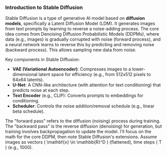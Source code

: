 ### Introduction to Stable Diffusion

Stable Diffusion is a type of generative AI model based on **diffusion models**, specifically a Latent Diffusion Model (LDM). It generates images from text prompts by learning to reverse a noise-adding process. The core idea comes from Denoising Diffusion Probabilistic Models (DDPMs), where data (e.g., images) is gradually corrupted with noise (forward process), and a neural network learns to reverse this by predicting and removing noise (backward process). This allows sampling new data from noise.

Key components in Stable Diffusion:

- **VAE (Variational Autoencoder)**: Compresses images to a lower-dimensional latent space for efficiency (e.g., from 512x512 pixels to 64x64 latents).
- **U-Net**: A CNN-like architecture (with attention for text conditioning) that predicts noise at each step.
- **Text Encoder** (e.g., CLIP): Converts prompts to embeddings for conditioning.
- **Scheduler**: Controls the noise addition/removal schedule (e.g., linear beta schedule).

The "forward pass" refers to the diffusion (noising) process during training. The "backward pass" is the reverse diffusion (denoising) for generation, but training involves backpropagation to update the model. I'll focus on the math for the core DDPM, then note Stable Diffusion's extensions. Assume images as vectors \( \mathbf{x} \in \mathbb{R}^D \) (flattened), time steps \( T \) (e.g., 1000).
<!-- 
### Forward Pass in Diffusion Models (Noising Process)

The forward pass is a Markov chain that progressively adds Gaussian noise to the data until it's pure noise. This is non-learnable; it's fixed.

#### Key Notations:
- Clean data: \( \mathbf{x}_0 \sim q(\mathbf{x}_0) \) (from dataset).
- Time step: \( t = 1 \) to \( T \).
- Noise schedule: \( \beta_t \in (0,1) \) (variance, often increasing linearly from ~0.0001 to 0.02).
- Cumulative: \( \alpha_t = 1 - \beta_t \), \( \bar{\alpha}_t = \prod_{s=1}^t \alpha_s \).
- Noise: \( \boldsymbol{\epsilon} \sim \mathcal{N}(\mathbf{0}, \mathbf{I}) \).

#### Forward Transition:
At each step:

\[
q(\mathbf{x}_t | \mathbf{x}_{t-1}) = \mathcal{N}(\mathbf{x}_t; \sqrt{\alpha_t} \mathbf{x}_{t-1}, \beta_t \mathbf{I})
\]

Direct sampling from \( \mathbf{x}_0 \) to any \( \mathbf{x}_t \) (key for training):

\[
\mathbf{x}_t = \sqrt{\bar{\alpha}_t} \mathbf{x}_0 + \sqrt{1 - \bar{\alpha}_t} \boldsymbol{\epsilon}
\]

- **How to arrive at this**: This closed-form derives from reparameterizing the Gaussian transitions. Starting from \( \mathbf{x}_1 = \sqrt{\alpha_1} \mathbf{x}_0 + \sqrt{\beta_1} \boldsymbol{\epsilon}_1 \), inductively, the mean scales by \( \sqrt{\bar{\alpha}_t} \), and variance accumulates to \( 1 - \bar{\alpha}_t \). At \( t=T \), \( \mathbf{x}_T \approx \mathcal{N}(\mathbf{0}, \mathbf{I}) \).

In Stable Diffusion, this happens in latent space: First, encode image \( \mathbf{z}_0 = \text{Encoder}(\mathbf{x}_0) \), then diffuse \( \mathbf{z}_t \).

### Backward Pass in Diffusion Models (Denoising Process)

The backward pass learns to reverse the forward process, starting from noise \( \mathbf{x}_T \) and iteratively denoising to \( \mathbf{x}_0 \). A neural network \( \boldsymbol{\epsilon}_\theta(\mathbf{x}_t, t) \) (e.g., U-Net) predicts the noise \( \boldsymbol{\epsilon} \) added at step t.

#### Key Notations:
- Reverse transition: \( p_\theta(\mathbf{x}_{t-1} | \mathbf{x}_t) = \mathcal{N}(\mathbf{x}_{t-1}; \boldsymbol{\mu}_\theta(\mathbf{x}_t, t), \sigma_t^2 \mathbf{I}) \).
- Predicted mean: \( \boldsymbol{\mu}_\theta(\mathbf{x}_t, t) = \frac{1}{\sqrt{\alpha_t}} \left( \mathbf{x}_t - \frac{\beta_t}{\sqrt{1 - \bar{\alpha}_t}} \boldsymbol{\epsilon}_\theta(\mathbf{x}_t, t) \right) \).
- Variance: \( \sigma_t^2 = \frac{1 - \bar{\alpha}_{t-1}}{1 - \bar{\alpha}_t} \beta_t \) (or simplified in DDPM).

#### Training Objective:
Minimize the difference between predicted and actual noise. Loss (simplified variational bound):

\[
L = \mathbb{E}_{t, \mathbf{x}_0, \boldsymbol{\epsilon}} \left[ \| \boldsymbol{\epsilon} - \boldsymbol{\epsilon}_\theta(\mathbf{x}_t, t) \|^2 \right]
\]

Where \( \mathbf{x}_t = \sqrt{\bar{\alpha}_t} \mathbf{x}_0 + \sqrt{1 - \bar{\alpha}_t} \boldsymbol{\epsilon} \), t uniform in [1,T].

- Backpropagation: Standard gradient descent on \( L \) w.r.t. \( \theta \) (U-Net params). The "backward pass" here means both the reverse sampling and the autograd backward for training.

#### Inference (Generation):
Start from \( \mathbf{x}_T \sim \mathcal{N}(\mathbf{0}, \mathbf{I}) \), then for t=T to 1:

\[
\mathbf{x}_{t-1} = \boldsymbol{\mu}_\theta(\mathbf{x}_t, t) + \sigma_t \mathbf{z}, \quad \mathbf{z} \sim \mathcal{N}(\mathbf{0}, \mathbf{I})
\]

- **How to arrive at this**: The reverse is derived by matching the forward Gaussian posterior. The mean \( \boldsymbol{\mu}_\theta \) is obtained by Bayes' rule on the forward process, approximating the reverse with the noise predictor. The loss is a reweighted ELBO from the diffusion model's probabilistic framework.

In Stable Diffusion:
- Conditioning: \( \boldsymbol{\epsilon}_\theta(\mathbf{z}_t, t, \mathbf{c}) \), where \( \mathbf{c} \) is text embedding.
- After denoising \( \mathbf{z}_0 \), decode to image: \( \mathbf{x}_0 = \text{Decoder}(\mathbf{z}_0) \).
- Schedulers like DDIM allow fewer steps (e.g., 50 instead of 1000) by deterministic sampling.

### Example Code: Simple DDPM in PyTorch

Here's a minimal PyTorch example of a DDPM (basis for Stable Diffusion). It trains a small MLP (instead of U-Net for simplicity) to denoise 1D data (e.g., toy Gaussians). For images, replace with a U-Net and 2D tensors. This shows forward (noising), training loss, and backward (denoising inference + autograd).

```python
import torch
import torch.nn as nn
import torch.optim as optim
import numpy as np

# Simple noise predictor (MLP instead of U-Net for toy example)
class NoisePredictor(nn.Module):
    def __init__(self, dim=32):
        super(NoisePredictor, self).__init__()
        self.fc = nn.Sequential(
            nn.Linear(dim + 1, 64),  # Input: x_t + t (embedded)
            nn.ReLU(),
            nn.Linear(64, 64),
            nn.ReLU(),
            nn.Linear(64, dim)  # Output: predicted epsilon
        )

    def forward(self, x, t):
        t = t.unsqueeze(1) / 1000.0  # Normalize t
        input = torch.cat([x, t], dim=1)
        return self.fc(input)

# Diffusion parameters
T = 1000
beta = torch.linspace(1e-4, 0.02, T)
alpha = 1 - beta
alpha_bar = torch.cumprod(alpha, dim=0)

def forward_diffusion(x0, t, noise):
    sqrt_alpha_bar = torch.sqrt(alpha_bar[t-1]).view(-1, 1)  # t starts from 1
    sqrt_one_minus_alpha_bar = torch.sqrt(1 - alpha_bar[t-1]).view(-1, 1)
    return sqrt_alpha_bar * x0 + sqrt_one_minus_alpha_bar * noise

# Training loop snippet
model = NoisePredictor(dim=32)
optimizer = optim.Adam(model.parameters(), lr=1e-3)

# Toy data: batch of 1D vectors from N(0,1)
batch_size = 64
x0 = torch.randn(batch_size, 32)  # Example data

for epoch in range(100):  # Simplified
    t = torch.randint(1, T+1, (batch_size,))
    noise = torch.randn_like(x0)
    xt = forward_diffusion(x0, t, noise)
    
    pred_noise = model(xt, t.float())
    loss = nn.MSELoss()(pred_noise, noise)
    
    optimizer.zero_grad()
    loss.backward()  # Backward pass (autograd)
    optimizer.step()

print("Training Loss:", loss.item())

# Inference: Denoise from pure noise
def denoise(model, shape):
    x = torch.randn(shape)  # Start from x_T
    for t in range(T, 0, -1):
        t_tensor = torch.full((shape[0],), t, dtype=torch.long)
        pred_noise = model(x, t_tensor.float())
        alpha_t = alpha[t-1]
        beta_t = beta[t-1]
        alpha_bar_t = alpha_bar[t-1]
        
        mu = (1 / torch.sqrt(alpha_t)) * (x - (beta_t / torch.sqrt(1 - alpha_bar_t)) * pred_noise)
        sigma = torch.sqrt(beta_t)  # Simplified
        x = mu + sigma * torch.randn_like(x) if t > 1 else mu
    return x

generated = denoise(model, (1, 32))
print("Generated Sample:", generated[0][:5])  # First 5 elements
```

#### Running this Code:
This trains on random data and generates new samples. Outputs might look like:
- Training Loss: 0.85 (decreases over epochs)
- Generated Sample: tensor([0.1234, -0.5678, 0.9101, ...])

For Stable Diffusion, use libraries like `diffusers` from Hugging Face for real implementation (e.g., `StableDiffusionPipeline`). The math scales up: U-Net predicts noise on latents, with cross-attention for text.

source: https://grok.com/chat/aeb2b344-5ad6-4b03-8ce1-a7afd6fbf018

 -->
